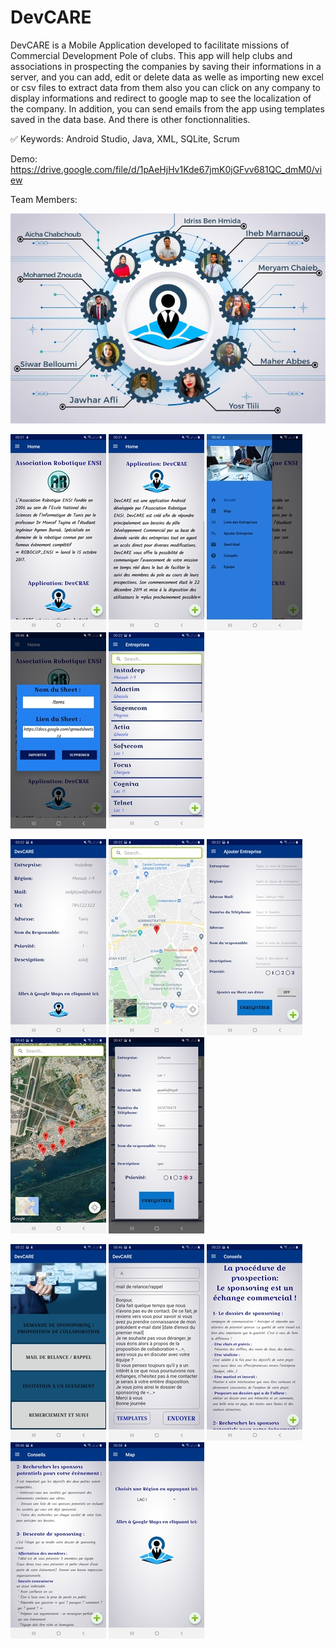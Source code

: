 # DevCARE

DevCARE is a Mobile Application developed to facilitate missions of Commercial Development Pole of clubs. This app will help clubs and associations in prospecting the companies by saving their informations in a server, and you can add, edit or delete data as welle as importing new excel or csv files to extract data from them also you can click on any company to display informations and redirect to google map to see the localization of the company. In addition, you can send emails from the app using templates saved in the data base. And there is other fonctionnalities.

✅ Keywords: Android Studio, Java, XML, SQLite, Scrum

Demo: https://drive.google.com/file/d/1pAeHjHv1Kde67jmK0jGFvv681QC_dmM0/view

Team Members:

![](team.jpg)



![](0.jpg)    ![](1.jpg)  ![](2.jpg)    ![](3.jpg)     ![](4.jpg)


![](5.jpg)    ![](6.jpg)   ![](7.jpg)   ![](8.jpg)    ![](9.jpg)


![](10.jpg)    ![](11.jpg)   ![](12.jpg)    ![](13.jpg)   ![](14.jpg)

